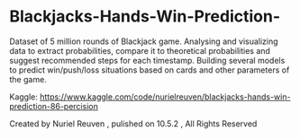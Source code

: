 # Blackjacks-Hands-Win-Prediction-
Dataset of 5 million rounds of Blackjack game. Analysing and visualizing data to extract probabilities, compare it to theoretical probabilities and suggest recommended steps for each timestamp. Building several models to predict win/push/loss situations based on cards and other parameters of the game.

Kaggle: https://www.kaggle.com/code/nurielreuven/blackjacks-hands-win-prediction-86-percision

Created by Nuriel Reuven , pulished on 10.5.2 , All Rights Reserved

